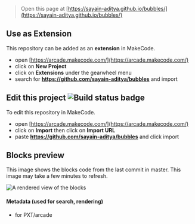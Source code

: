  


> Open this page at [https://sayain-aditya.github.io/bubbles/](https://sayain-aditya.github.io/bubbles/)

## Use as Extension

This repository can be added as an **extension** in MakeCode.

* open [https://arcade.makecode.com/](https://arcade.makecode.com/)
* click on **New Project**
* click on **Extensions** under the gearwheel menu
* search for **https://github.com/sayain-aditya/bubbles** and import

## Edit this project ![Build status badge](https://github.com/sayain-aditya/bubbles/workflows/MakeCode/badge.svg)

To edit this repository in MakeCode.

* open [https://arcade.makecode.com/](https://arcade.makecode.com/)
* click on **Import** then click on **Import URL**
* paste **https://github.com/sayain-aditya/bubbles** and click import

## Blocks preview

This image shows the blocks code from the last commit in master.
This image may take a few minutes to refresh.

![A rendered view of the blocks](https://github.com/sayain-aditya/bubbles/raw/master/.github/makecode/blocks.png)

#### Metadata (used for search, rendering)

* for PXT/arcade
<script src="https://makecode.com/gh-pages-embed.js"></script><script>makeCodeRender("{{ site.makecode.home_url }}", "{{ site.github.owner_name }}/{{ site.github.repository_name }}");</script>
